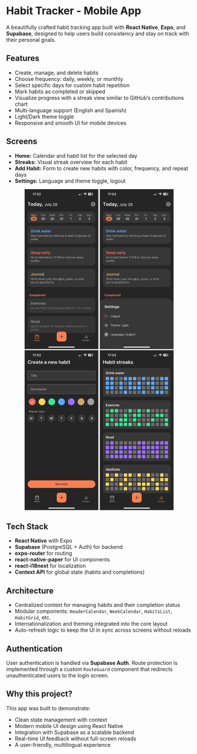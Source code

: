 # Habit Tracker - Mobile App

A beautifully crafted habit tracking app built with **React Native**, **Expo**, and **Supabase**, designed to help users build consistency and stay on track with their personal goals.

## Features

- Create, manage, and delete habits
- Choose frequency: daily, weekly, or monthly
- Select specific days for custom habit repetition
- Mark habits as completed or skipped
- Visualize progress with a streak view similar to GitHub’s contributions chart
- Multi-language support (English and Spanish)
- Light/Dark theme toggle
- Responsive and smooth UI for mobile devices

## Screens

- **Home:** Calendar and habit list for the selected day
- **Streaks:** Visual streak overview for each habit
- **Add Habit:** Form to create new habits with color, frequency, and repeat days
- **Settings:** Language and theme toggle, logout

<p align="center">
  <img src="assets/readme/habits.PNG" alt="Habits Screen" width="200"/>
  <img src="assets/readme/settings.PNG" alt="Settings Screen" width="200"/>
  <img src="assets/readme/add-habit.PNG" alt="Add Habit Screen" width="200"/>
  <img src="assets/readme/streaks.PNG" alt="Streaks Screen" width="200"/>
</p>

## Tech Stack

- **React Native** with Expo
- **Supabase** (PostgreSQL + Auth) for backend
- **expo-router** for routing
- **react-native-paper** for UI components
- **react-i18next** for localization
- **Context API** for global state (habits and completions)

## Architecture

- Centralized context for managing habits and their completion status
- Modular components: `HeaderCalendar`, `WeekCalendar`, `HabitsList`, `HabitGrid`, etc.
- Internationalization and theming integrated into the core layout
- Auto-refresh logic to keep the UI in sync across screens without reloads

## Authentication

User authentication is handled via **Supabase Auth**. Route protection is implemented through a custom `RouteGuard` component that redirects unauthenticated users to the login screen.

## Why this project?

This app was built to demonstrate:
- Clean state management with context
- Modern mobile UI design using React Native
- Integration with Supabase as a scalable backend
- Real-time UI feedback without full-screen reloads
- A user-friendly, multilingual experience

